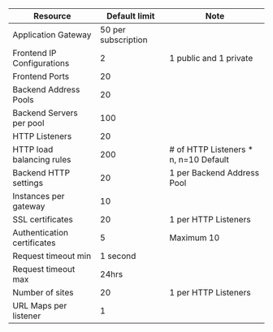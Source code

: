 <a name="application-gateway-limits"></a>

| Resource | Default limit | Note |
| --- | --- | --- |
| Application Gateway |50 per subscription | |
| Frontend IP Configurations |2 |1 public and 1 private |
| Frontend Ports |20 | |
| Backend Address Pools |20 | |
| Backend Servers per pool |100 | |
| HTTP Listeners |20 | |
| HTTP load balancing rules |200 |# of HTTP Listeners * n, n=10 Default |
| Backend HTTP settings |20 |1 per Backend Address Pool |
| Instances per gateway |10 | |
| SSL certificates |20 |1 per HTTP Listeners |
| Authentication certificates |5 | Maximum 10 |
| Request timeout min |1 second | |
| Request timeout max |24hrs | |
| Number of sites |20 |1 per HTTP Listeners |
| URL Maps per listener |1 | |